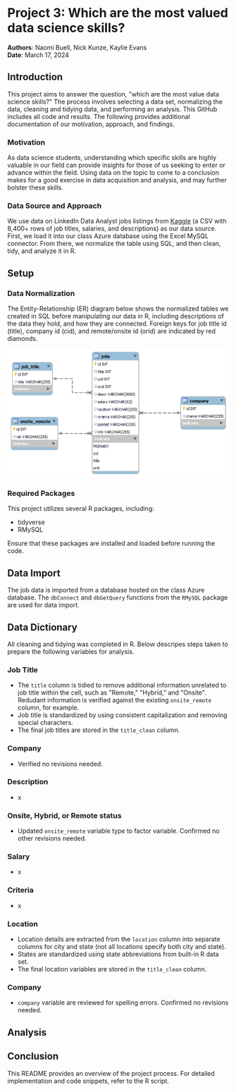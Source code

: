 # Project 3: Which are the most valued data science skills?

**Authors**: Naomi Buell, Nick Kunze, Kaylie Evans\
**Date**: March 17, 2024

## Introduction

This project aims to answer the question, "which are the most value data science skills?" The process involves selecting a data set, normalizing the data, cleaning and tidying data, and performing an analysis. This GitHub includes all code and results. The following provides additional documentation of our motivation, approach, and findings.

### Motivation

As data science students, understanding which specific skills are highly valuable in our field can provide insights for those of us seeking to enter or advance within the field. Using data on the topic to come to a conclusion makes for a good exercise in data acquisition and analysis, and may further bolster these skills.

### Data Source and Approach

We use data on LinkedIn Data Analyst jobs listings from [Kaggle](https://www.kaggle.com/datasets/cedricaubin/linkedin-data-analyst-jobs-listings) (a CSV with 8,400+ rows of job titles, salaries, and descriptions) as our data source. First, we load it into our class Azure database using the Excel MySQL connector. From there, we normalize the table using SQL, and then clean, tidy, and analyze it in R.

## Setup

### Data Normalization

The Entity-Relationship (ER) diagram below shows the normalized tables we created in SQL before manipulating our data in R, including descriptions of the data they hold, and how they are connected. Foreign keys for job title id (title), company id (cid), and remote/onsite id (orid) are indicated by red diamonds. 

![Figure 1: Entity-Relationship (ER) diagram](ER.png)

### Required Packages

This project utilizes several R packages, including:

-   tidyverse
-   RMySQL

Ensure that these packages are installed and loaded before running the code.

## Data Import

The job data is imported from a database hosted on the class Azure database. The `dbConnect` and `dbGetQuery` functions from the `RMySQL` package are used for data import.

## Data Dictionary

All cleaning and tidying was completed in R. Below descripes steps taken to prepare the following variables for analysis.

### Job Title

-   The `title` column is tidied to remove additional information unrelated to job title within the cell, such as "Remote," "Hybrid," and "Onsite". Redudant information is verified against the existing `onsite_remote` column, for example.
-   Job title is standardized by using consistent capitalization and removing special characters.
-   The final job titles are stored in the `title_clean` column.

### Company

-   Verified no revisions needed.

### Description

-   x

### Onsite, Hybrid, or Remote status

-   Updated `onsite_remote` variable type to factor variable. Confirmed no other revisions needed.

### Salary

-   x

### Criteria

-   x

### Location

-   Location details are extracted from the `location` column into separate columns for city and state (not all locations specify both city and state).
-   States are standardized using state abbreviations from built-in R data set.
-   The final location variables are stored in the `title_clean` column.


### Company

-   `company` variable are reviewed for spelling errors. Confirmed no revisions needed.

## Analysis

## Conclusion

This README provides an overview of the project process. For detailed implementation and code snippets, refer to the R script.
